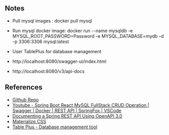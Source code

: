 ## Notes

- Pull mysql images : docker pull mysql
- Run mysql docker image: docker run --name mysqldb -e MYSQL_ROOT_PASSWORD=Password -e MYSQL_DATABASE=mydb -d -p 3306:3306 mysql:latest

- User TablePlus for database management
- http://localhost:8080/swagger-ui/index.html
- http://localhost:8080/v3/api-docs

## References

- [Github Repo](https://github.com/itsmaheshkariya/spring-boot-react-crud)
- [Youtube - Spring Boot React MySQL FullStack CRUD Operation | Swagger | Docker | REST API | SpringFox | VSCode](https://www.youtube.com/watch?v=aYvU0vI_Tg0)
- [Documenting a Spring REST API Using OpenAPI 3.0](https://www.baeldung.com/spring-rest-openapi-documentation)
- [Materialize CSS](https://materializecss.com/)
- [Table Plus - Database management tool](https://tableplus.com/)
